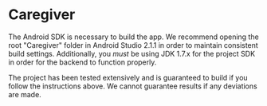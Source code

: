 # Caregiver

The Android SDK is necessary to build the app. We recommend opening the root "Caregiver" folder in Android Studio 2.1.1 in order to maintain consistent build settings. Additionally, you *must* be using JDK 1.7.x for the project SDK in order for the backend to function properly.

The project has been tested extensively and is guaranteed to build if you follow the instructions above. We cannot guarantee results if any deviations are made. 
